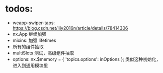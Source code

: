 # todos:
- weapp-swiper-taps: https://blog.csdn.net/lily2016n/article/details/78414306
- nx.App 继续加强
- mixins: 加强 lifetimes
- 所有的组件抽取
- multiSlots 测试，高级组件抽取
- options: nx.$memory = { 'topics.options': inOptions }; 类似这种初始化，进入到通用模块里